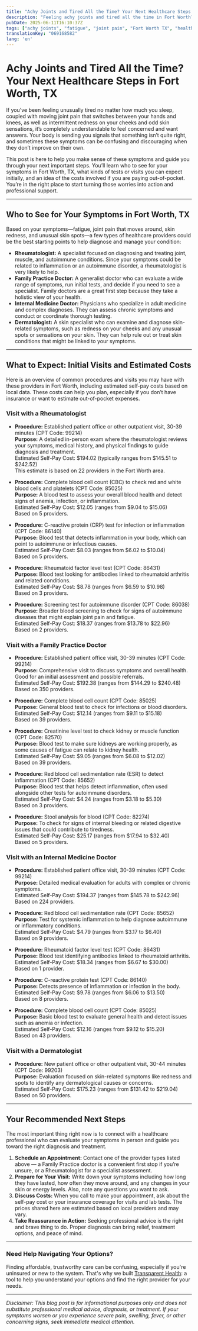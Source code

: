 ```yaml
---
title: "Achy Joints and Tired All the Time? Your Next Healthcare Steps in Fort Worth, TX"
description: "Feeling achy joints and tired all the time in Fort Worth? Learn who to see, what tests might be done, and estimated costs to guide your next steps."
pubDate: 2025-06-11T16:10:37Z
tags: ["achy joints", "fatigue", "joint pain", "Fort Worth TX", "healthcare guide", "rheumatology", "family practice", "internal medicine", "dermatology"]
translationKey: "069168582"
lang: 'en'
---
```


# Achy Joints and Tired All the Time? Your Next Healthcare Steps in Fort Worth, TX

If you’ve been feeling unusually tired no matter how much you sleep, coupled with moving joint pain that switches between your hands and knees, as well as intermittent redness on your cheeks and odd skin sensations, it’s completely understandable to feel concerned and want answers. Your body is sending you signals that something isn’t quite right, and sometimes these symptoms can be confusing and discouraging when they don’t improve on their own.

This post is here to help you make sense of these symptoms and guide you through your next important steps. You’ll learn who to see for your symptoms in Fort Worth, TX, what kinds of tests or visits you can expect initially, and an idea of the costs involved if you are paying out-of-pocket. You’re in the right place to start turning those worries into action and professional support.

---

## Who to See for Your Symptoms in Fort Worth, TX

Based on your symptoms—fatigue, joint pain that moves around, skin redness, and unusual skin spots—a few types of healthcare providers could be the best starting points to help diagnose and manage your condition:

- **Rheumatologist:** A specialist focused on diagnosing and treating joint, muscle, and autoimmune conditions. Since your symptoms could be related to inflammation or an autoimmune disorder, a rheumatologist is very likely to help.
- **Family Practice Doctor:** A generalist doctor who can evaluate a wide range of symptoms, run initial tests, and decide if you need to see a specialist. Family doctors are a great first step because they take a holistic view of your health.
- **Internal Medicine Doctor:** Physicians who specialize in adult medicine and complex diagnoses. They can assess chronic symptoms and conduct or coordinate thorough testing.
- **Dermatologist:** A skin specialist who can examine and diagnose skin-related symptoms, such as redness on your cheeks and any unusual spots or sensations on your skin. They can help rule out or treat skin conditions that might be linked to your symptoms.

---

## What to Expect: Initial Visits and Estimated Costs

Here is an overview of common procedures and visits you may have with these providers in Fort Worth, including estimated self-pay costs based on local data. These costs can help you plan, especially if you don’t have insurance or want to estimate out-of-pocket expenses.

### Visit with a Rheumatologist

- **Procedure:** Established patient office or other outpatient visit, 30-39 minutes (CPT Code: 99214)  
  **Purpose:** A detailed in-person exam where the rheumatologist reviews your symptoms, medical history, and physical findings to guide diagnosis and treatment.  
  Estimated Self-Pay Cost: $194.02 (typically ranges from $145.51 to $242.52)  
  This estimate is based on 22 providers in the Fort Worth area.

- **Procedure:** Complete blood cell count (CBC) to check red and white blood cells and platelets (CPT Code: 85025)  
  **Purpose:** A blood test to assess your overall blood health and detect signs of anemia, infection, or inflammation.  
  Estimated Self-Pay Cost: $12.05 (ranges from $9.04 to $15.06)  
  Based on 5 providers.

- **Procedure:** C-reactive protein (CRP) test for infection or inflammation (CPT Code: 86140)  
  **Purpose:** Blood test that detects inflammation in your body, which can point to autoimmune or infectious causes.  
  Estimated Self-Pay Cost: $8.03 (ranges from $6.02 to $10.04)  
  Based on 5 providers.

- **Procedure:** Rheumatoid factor level test (CPT Code: 86431)  
  **Purpose:** Blood test looking for antibodies linked to rheumatoid arthritis and related conditions.  
  Estimated Self-Pay Cost: $8.78 (ranges from $6.59 to $10.98)  
  Based on 3 providers.

- **Procedure:** Screening test for autoimmune disorder (CPT Code: 86038)  
  **Purpose:** Broader blood screening to check for signs of autoimmune diseases that might explain joint pain and fatigue.  
  Estimated Self-Pay Cost: $18.37 (ranges from $13.78 to $22.96)  
  Based on 2 providers.

### Visit with a Family Practice Doctor

- **Procedure:** Established patient office visit, 30-39 minutes (CPT Code: 99214)  
  **Purpose:** Comprehensive visit to discuss symptoms and overall health. Good for an initial assessment and possible referrals.  
  Estimated Self-Pay Cost: $192.38 (ranges from $144.29 to $240.48)  
  Based on 350 providers.

- **Procedure:** Complete blood cell count (CPT Code: 85025)  
  **Purpose:** General blood test to check for infections or blood disorders.  
  Estimated Self-Pay Cost: $12.14 (ranges from $9.11 to $15.18)  
  Based on 39 providers.

- **Procedure:** Creatinine level test to check kidney or muscle function (CPT Code: 82570)  
  **Purpose:** Blood test to make sure kidneys are working properly, as some causes of fatigue can relate to kidney health.  
  Estimated Self-Pay Cost: $9.05 (ranges from $6.08 to $12.02)  
  Based on 39 providers.

- **Procedure:** Red blood cell sedimentation rate (ESR) to detect inflammation (CPT Code: 85652)  
  **Purpose:** Blood test that helps detect inflammation, often used alongside other tests for autoimmune disorders.  
  Estimated Self-Pay Cost: $4.24 (ranges from $3.18 to $5.30)  
  Based on 3 providers.

- **Procedure:** Stool analysis for blood (CPT Code: 82274)  
  **Purpose:** To check for signs of internal bleeding or related digestive issues that could contribute to tiredness.  
  Estimated Self-Pay Cost: $25.17 (ranges from $17.94 to $32.40)  
  Based on 5 providers.

### Visit with an Internal Medicine Doctor

- **Procedure:** Established patient office visit, 30-39 minutes (CPT Code: 99214)  
  **Purpose:** Detailed medical evaluation for adults with complex or chronic symptoms.  
  Estimated Self-Pay Cost: $194.37 (ranges from $145.78 to $242.96)  
  Based on 224 providers.

- **Procedure:** Red blood cell sedimentation rate (CPT Code: 85652)  
  **Purpose:** Test for systemic inflammation to help diagnose autoimmune or inflammatory conditions.  
  Estimated Self-Pay Cost: $4.79 (ranges from $3.17 to $6.40)  
  Based on 9 providers.

- **Procedure:** Rheumatoid factor level test (CPT Code: 86431)  
  **Purpose:** Blood test identifying antibodies linked to rheumatoid arthritis.  
  Estimated Self-Pay Cost: $18.34 (ranges from $6.67 to $30.00)  
  Based on 1 provider.

- **Procedure:** C-reactive protein test (CPT Code: 86140)  
  **Purpose:** Detects presence of inflammation or infection in the body.  
  Estimated Self-Pay Cost: $9.78 (ranges from $6.06 to $13.50)  
  Based on 8 providers.

- **Procedure:** Complete blood cell count (CPT Code: 85025)  
  **Purpose:** Basic blood test to evaluate general health and detect issues such as anemia or infection.  
  Estimated Self-Pay Cost: $12.16 (ranges from $9.12 to $15.20)  
  Based on 43 providers.

### Visit with a Dermatologist

- **Procedure:** New patient office or other outpatient visit, 30-44 minutes (CPT Code: 99203)  
  **Purpose:** Evaluation focused on skin-related symptoms like redness and spots to identify any dermatological causes or concerns.  
  Estimated Self-Pay Cost: $175.23 (ranges from $131.42 to $219.04)  
  Based on 50 providers.

---

## Your Recommended Next Steps

The most important thing right now is to connect with a healthcare professional who can evaluate your symptoms in person and guide you toward the right diagnosis and treatment.

1. **Schedule an Appointment:** Contact one of the provider types listed above — a Family Practice doctor is a convenient first stop if you’re unsure, or a Rheumatologist for a specialist assessment.
2. **Prepare for Your Visit:** Write down your symptoms including how long they have lasted, how often they move around, and any changes in your skin or energy levels. Also, note any questions you want to ask.
3. **Discuss Costs:** When you call to make your appointment, ask about the self-pay cost or your insurance coverage for visits and lab tests. The prices shared here are estimated based on local providers and may vary.
4. **Take Reassurance in Action:** Seeking professional advice is the right and brave thing to do. Proper diagnosis can bring relief, treatment options, and peace of mind.

---

### Need Help Navigating Your Options?

Finding affordable, trustworthy care can be confusing, especially if you're uninsured or new to the system. That's why we built [Transparent Health](https://transparenthealth.ai): a tool to help you understand your options and find the right provider for your needs. 

---

*Disclaimer: This blog post is for informational purposes only and does not substitute professional medical advice, diagnosis, or treatment. If your symptoms worsen or you experience severe pain, swelling, fever, or other concerning signs, seek immediate medical attention.*